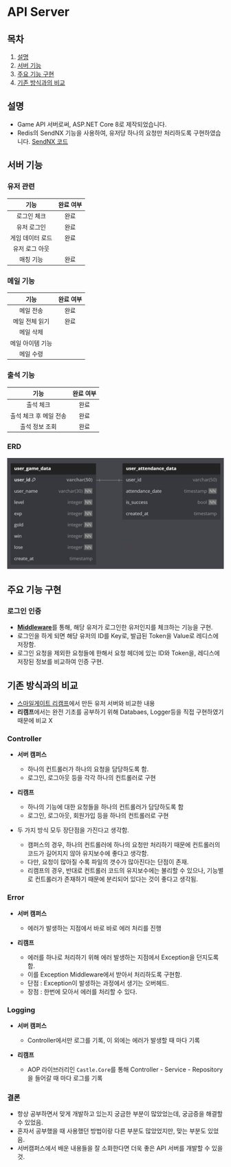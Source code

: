 # API Server
## 목차
1. [설명](#설명)
2. [서버 기능](#서버-기능)
3. [주요 기능 구현](#주요-기능-구현)
4. [기존 방식과의 비교](#기존-방식과의-비교)

## 설명
- Game API 서버로써, ASP.NET Core 8로 제작되었습니다.
- Redis의 SendNX 기능을 사용하여, 유저당 하나의 요청만 처리하도록 구현하였습니다.
[SendNX 코드](./Middleware/RequestOneCheckMiddleware.cs)

## 서버 기능
### 유저 관련
|     **기능**     | **완료 여부** |
| :--------------: | :-----------: |
|   로그인 체크    |     완료      |
|   유저  로그인   |     완료      |
| 게임 데이터 로드 |     완료      |
|  유저 로그 아웃  |               |
|    매칭 기능     |     완료      |

### 메일 기능
|     **기능**     | **완료 여부** |
| :--------------: | :-----------: |
|    메일 전송     |     완료      |
|  메일 전체 읽기  |     완료      |
|    메일 삭제     |               |
| 메일 아이템 기능 |               |
|    메일 수령     |               |

### 출석 기능
|        **기능**        | **완료 여부** |
| :--------------------: | :-----------: |
|       출석 체크        |     완료      |
| 출석 체크 후 메일 전송 |     완료      |
|     출석 정보 조회     |     완료      |

### ERD
![alt text](../resource/GameERD.png)

## 주요 기능 구현
### 로그인 인증
- [**Middleware**](./Middleware/TokenCheckMiddleware.cs)를 통해, 해당 유저가 로그인한 유저인지를 체크하는 기능을 구현.
- 로그인을 하게 되면 해당 유저의 ID를 Key로, 발급된 Token을 Value로 레디스에 저장함.
- 로그인 요청을 제외한 요청들에 한해서 요청 헤더에 있는 ID와 Token을, 레디스에 저장된 정보를 비교하여 인증 구현.

## 기존 방식과의 비교
- [스마일게이트 리캠프](https://github.com/sgdevcamp2023/remember/tree/main/src/backend/user-service)에서 만든 유저 서버와 비교한 내용
- **리캠프**에서는 완전 기초를 공부하기 위해 Databaes, Logger등을 직접 구현하였기 때문에 비교 X
### Controller
- **서버 캠퍼스**
  - 하나의 컨트롤러가 하나의 요청을 담당하도록 함.
  - 로그인, 로그아웃 등을 각각 하나의 컨트롤러로 구현
- **리캠프**
  - 하나의 기능에 대한 요청들을 하나의 컨트롤러가 담당하도록 함
  - 로그인, 로그아웃, 회원가입 등을 하나의 컨트롤러로 구현

- 두 가지 방식 모두 장단점을 가진다고 생각함.
  - 캠퍼스의 경우, 하나의 컨트롤러에 하나의 요청만 처리하기 때문에 컨트롤러의 코드가 길어지지 않아 유지보수에 좋다고 생각함. 
  - 다만, 요청이 많아질 수록 파일의 갯수가 많아진다는 단점이 존재.
  - 리캠프의 경우, 반대로 컨트롤러 코드의 유지보수에는 불리할 수 있으나, 기능별로 컨트롤러가 존재하기 때문에 분리되어 있다는 것이 좋다고 생각됨.
### Error
- **서버 캠퍼스**
  - 에러가 발생하는 지점에서 바로 바로 에러 처리를 진행
  
- **리캠프**
  - 에러를 하나로 처리하기 위해 에러 발생하는 지점에서 Exception을 던지도록 함.
  - 이를 Exception Middleware에서 받아서 처리하도록 구현함.
  - 단점 : Exception이 발생하는 과정에서 생기는 오버헤드.
  - 장점 : 한번에 모아서 에러를 처리할 수 있다.

### Logging
- **서버 캠퍼스**
  - Controller에서만 로그를 기록, 이 외에는 에러가 발생할 때 마다 기록
  
- **리캠프**
  - AOP 라이브러리인 `Castle.Core`를 통해 Controller - Service - Repository 을 들어갈 때 마다 로그를 기록

### 결론
- 항상 공부하면서 맞게 개발하고 있는지 궁금한 부분이 많았었는데, 궁금증을 해결할 수 있었음.
- 혼자서 공부했을 때 사용했던 방법이랑 다른 부분도 많았었지만, 맞는 부분도 있었음. 
- 서버캠퍼스에서 배운 내용들을 잘 소화한다면 더욱 좋은 API 서버를 개발할 수 있을 것.